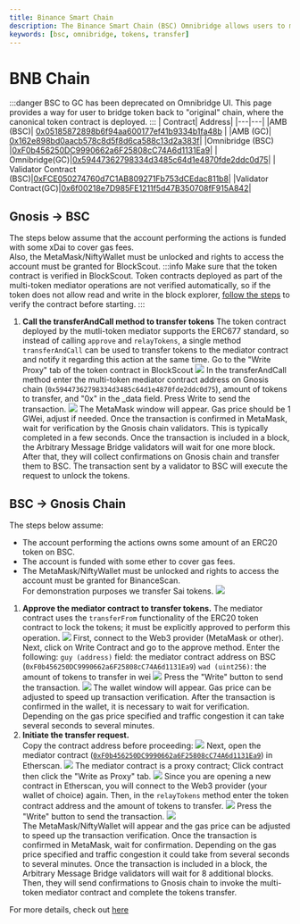 ```yaml
---
title: Binance Smart Chain
description: The Binance Smart Chain (BSC) Omnibridge allows users to move ERC20 tokens between Gnosis Chain and BSC.
keywords: [bsc, omnibridge, tokens, transfer]
---
```


# BNB Chain

:::danger
BSC to GC has been deprecated on Omnibridge UI. This page provides a way for user to bridge token back to "original" chain, where the canonical token contract is deployed.
:::
| Contract| Address|
|---|---|
|AMB (BSC)| [0x05185872898b6f94aa600177ef41b9334b1fa48b](https://bscscan.com/address/0x05185872898b6f94aa600177ef41b9334b1fa48b#readProxyContract) |
|AMB (GC)| [0x162e898bd0aacb578c8d5f8d6ca588c13d2a383f](https://gnosisscan.io/address/0x162e898bd0aacb578c8d5f8d6ca588c13d2a383f#readProxyContract)|
|Omnibridge (BSC) |[0xF0b456250DC9990662a6F25808cC74A6d1131Ea9](https://bscscan.com/address/0xf0b456250dc9990662a6f25808cc74a6d1131ea9)|
| Omnibridge(GC)|[0x59447362798334d3485c64d1e4870fde2ddc0d75](https://gnosisscan.io/address/0x59447362798334d3485c64d1e4870fde2ddc0d75)|
| Validator Contract (BSC)|[0xFCE050274760d7C1AB809271Fb753dCEdac811b8](https://bscscan.com/address/0xFCE050274760d7C1AB809271Fb753dCEdac811b8)|
|Validator Contract(GC)|[0x6f00218e7D985FE1211f5d47B350708fF915A842](https://gnosisscan.io/address/0x6f00218e7d985fe1211f5d47b350708ff915a842#writeProxyContract)|

## Gnosis -> BSC

The steps below assume that the account performing the actions is funded with some xDai to cover gas fees.  
Also, the MetaMask/NiftyWallet must be unlocked and rights to access the account must be granted for BlockScout.
:::info
Make sure that the token contract is verified in BlockScout. Token contracts deployed as part of the multi-token mediator operations are not verified automatically, so if the token does not allow read and write in the block explorer, [follow the steps](https://docs.blockscout.com/for-users/verifying-a-smart-contract) to verify the contract before starting.
:::

1. **Call the transferAndCall method to transfer tokens**
   The token contract deployed by the mutli-token mediator supports the ERC677 standard, so instead of calling `approve` and `relayTokens`, a single method `transferAndCall` can be used to transfer tokens to the mediator contract and notify it regarding this action at the same time.
   Go to the "Write Proxy" tab of the token contract in BlockScout
   ![](/img/bridges/omni-gno-eth-manual1.png)
   In the transferAndCall method enter the multi-token mediator contract address on Gnosis chain (`0x59447362798334d3485c64d1e4870fde2ddc0d75`), amount of tokens to transfer, and "0x" in the \_data field. Press Write to send the transaction.
   ![](/img/bridges/omni-gno-eth-manual2.png)
   The MetaMask window will appear. Gas price should be 1 GWei, adjust if needed. Once the transaction is confirmed in MetaMask, wait for verification by the Gnosis chain validators. This is typically completed in a few seconds.
   Once the transaction is included in a block, the Arbitrary Message Bridge validators will wait for one more block. After that, they will collect confirmations on Gnosis chain and transfer them to BSC. The transaction sent by a validator to BSC will execute the request to unlock the tokens.

## BSC -> Gnosis Chain

The steps below assume:

- The account performing the actions owns some amount of an ERC20 token on BSC.
- The account is funded with some ether to cover gas fees.
- The MetaMask/NiftyWallet must be unlocked and rights to access the account must be granted for BinanceScan.  
  For demonstration purposes we transfer Sai tokens.
  ![](/img/bridges/omni-erc20manual1.png)

1. **Approve the mediator contract to transfer tokens.** The mediator contract uses the `transferFrom` functionality of the ERC20 token contract to lock the tokens; it must be explicitly approved to perform this operation.
   ![](/img/bridges/omni-erc20manual2.png)
   First, connect to the Web3 provider (MetaMask or other). Next, click on Write Contract and go to the approve method. Enter the following:
   `guy (address)` field: the mediator contract address on BSC (`0xF0b456250DC9990662a6F25808cC74A6d1131Ea9`)
   `wad (uint256)`: the amount of tokens to transfer in wei
   ![](/img/bridges/omni-erc20manual3.png)
   Press the "Write" button to send the transaction.
   ![](/img/bridges/omni-erc20manual4.png)
   The wallet window will appear. Gas price can be adjusted to speed up transaction verification. After the transaction is confirmed in the wallet, it is necessary to wait for verification. Depending on the gas price specified and traffic congestion it can take several seconds to several minutes.
2. **Initiate the transfer request.**  
   Copy the contract address before proceeding:
   ![](/img/bridges/omni-erc20manual5.png)
   Next, open the mediator contract ([`0xF0b456250DC9990662a6F25808cC74A6d1131Ea9`](https://bscscan.com/address/0xF0b456250DC9990662a6F25808cC74A6d1131Ea9#readProxyContract)) in Etherscan.
   ![](/img/bridges/omni-erc20manual6.png)
   The mediator contract is a proxy contract; Click contract then click the "Write as Proxy" tab.
   ![](/img/bridges/omni-erc20manual7.png)
   Since you are opening a new contract in Etherscan, you will connect to the Web3 provider (your wallet of choice) again. Then, in the `relayTokens` method enter the token contract address and the amount of tokens to transfer.
   ![](/img/bridges/omni-erc20manual8.png)
   Press the "Write" button to send the transaction.
   ![](/img/bridges/omni-erc20manual9.png)  
   The MetaMask/NiftyWallet will appear and the gas price can be adjusted to speed up the transaction verification. Once the transaction is confirmed in MetaMask, wait for confirmation. Depending on the gas price specified and traffic congestion it could take from several seconds to several minutes.
   Once the transaction is included in a block, the Arbitrary Message Bridge validators will wait for 8 additional blocks. Then, they will send confirmations to Gnosis chain to invoke the multi-token mediator contract and complete the tokens transfer.

For more details, check out [here](README.md#transfer-tokens-without-the-ui)
